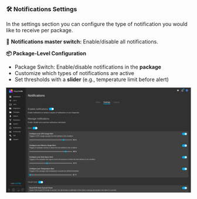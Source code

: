 ### 🛠️ Notifications Settings

In the settings section you can configure the type of notification you would like to receive per package. 

🧩 **Notifications master switch:** Enable/disable all notifications.

**📦 Package-Level Configuration**

- Package Switch: Enable/disable notifications in the **package**
- Customize which types of notifications are active
- Set thresholds with a **slider** (e.g., temperature limit before alert)

![Notifications_settings](/img/notifications_settings.png)
